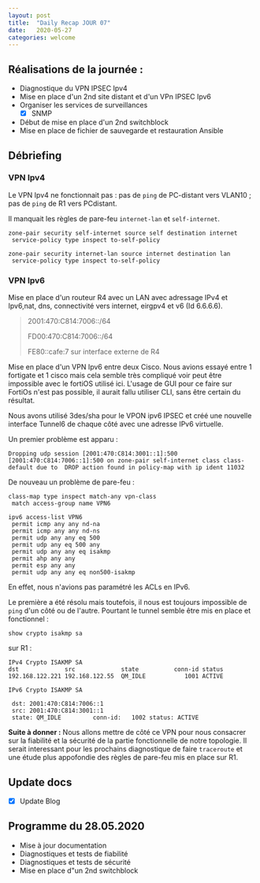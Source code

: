 ```yaml
---
layout: post
title:  "Daily Recap JOUR 07"
date:   2020-05-27
categories: welcome
---
```



## Réalisations de la journée :

 - Diagnostique du VPN IPSEC Ipv4
 - Mise en place d'un 2nd site distant et d'un VPn IPSEC Ipv6
 - Organiser les services de surveillances
   - [x] SNMP
 - Début de mise en place d'un 2nd switchblock
 - Mise en place de fichier de sauvegarde et restauration Ansible

## Débriefing

### VPN Ipv4

Le VPN Ipv4 ne fonctionnait pas : pas de `ping` de PC-distant vers VLAN10 ; pas de `ping` de R1 vers PCdistant.

Il manquait les règles de pare-feu `internet-lan` et `self-internet`.

```
zone-pair security self-internet source self destination internet
 service-policy type inspect to-self-policy

zone-pair security internet-lan source internet destination lan
 service-policy type inspect to-self-policy
```
### VPN Ipv6

Mise en place d'un routeur R4 avec un LAN avec adressage IPv4 et Ipv6,nat, dns, connectivité vers internet, eirgpv4 et v6 (Id 6.6.6.6). 
> 2001:470:C814:7006::/64
>
> FD00:470:C814:7006::/64
>
> FE80::cafe:7 sur interface externe de R4

Mise en place d'un VPN Ipv6 entre deux Cisco. Nous avions essayé entre 1 fortigate et 1 cisco mais cela semble très compliqué voir peut être impossible avec le fortiOS utilisé ici. L'usage de GUI pour ce faire sur FortiOs n'est pas possible, il aurait fallu utiliser CLI, sans être certain du résultat.

Nous avons utilisé 3des/sha pour le VPON ipv6 IPSEC et créé une nouvelle interface Tunnel6 de chaque côté avec une adresse IPv6 virtuelle.

Un premier problème est apparu :

```
Dropping udp session [2001:470:C814:3001::1]:500 [2001:470:C814:7006::1]:500 on zone-pair self-internet class class-default due to  DROP action found in policy-map with ip ident 11032
```
De nouveau un problème de pare-feu :
```
class-map type inspect match-any vpn-class
 match access-group name VPN6

ipv6 access-list VPN6
 permit icmp any any nd-na
 permit icmp any any nd-ns
 permit udp any any eq 500
 permit udp any eq 500 any
 permit udp any any eq isakmp
 permit ahp any any
 permit esp any any
 permit udp any any eq non500-isakmp
```
En effet, nous n'avions pas paramétré les ACLs en IPv6.

Le première a été résolu mais toutefois, il nous est toujours impossible de `ping` d'un côté ou de l'autre. Pourtant le tunnel semble être mis en place et fonctionnel :

``` 
show crypto isakmp sa
```
sur R1 :
```
IPv4 Crypto ISAKMP SA
dst             src             state          conn-id status
192.168.122.221 192.168.122.55  QM_IDLE           1001 ACTIVE

IPv6 Crypto ISAKMP SA

 dst: 2001:470:C814:7006::1
 src: 2001:470:C814:3001::1
 state: QM_IDLE         conn-id:   1002 status: ACTIVE
```

**Suite à donner :**
Nous allons mettre de côté ce VPN pour nous consacrer sur la fiabilité et la sécurité de la partie fonctionnelle de notre topologie.
Il serait interessant pour les prochains diagnostique de faire `traceroute` et une étude plus appofondie des règles de pare-feu mis en place sur R1.
 

## Update docs

   - [x] Update Blog
    
## Programme du 28.05.2020
  
 - Mise à jour documentation
 - Diagnostiques et tests de fiabilité
 - Diagnostiques et tests de sécurité
 - Mise en place d"un 2nd switchblock
  
